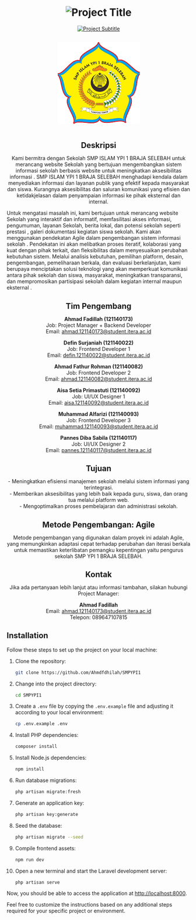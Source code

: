 <h1 align="center"
  <a href="https://github.com/DenverCoder1/readme-typing-svg">
    <img src="https://readme-typing-svg.herokuapp.com?lines=PENGEMBANGAN+SISTEM+INFORMASI+SEKOLAH+BERBASIS+WEBSITE+MENGGUNAKAN+METODE+AGILE&center=true&width=1000&height=50" alt="Project Title">
  </a>
</h1>

<p align="center">
  <a href="https://github.com/DenverCoder1/readme-typing-svg">
    <img src="https://readme-typing-svg.herokuapp.com?lines=SMP+YPI+1+BRAJA+SELEBAH+Website&center=true&width=500&height=50" alt="Project Subtitle">
  </a>
</p>

<div align="center">
  <img style="max-width: 100%; height: auto; margin: 1em 0;" src="https://github.com/Ahmdfdhilah/SMPYPI1/blob/main/public/frontend/logo.png" alt="Logo">
</div>

<h2 style="text-align: center; margin-bottom: 0.5em;">Deskripsi</h2>

<p style="text-align: center; margin-bottom: 1em;">
Kami bermitra dengan Sekolah SMP ISLAM YPI 1 BRAJA SELEBAH untuk merancang website Sekolah yang bertujuan mengembangkan sistem informasi sekolah berbasis website untuk meningkatkan aksesibilitas informasi . SMP ISLAM YPI 1 BRAJA SELEBAH menghadapi kendala dalam menyediakan informasi dan layanan publik yang efektif kepada masyarakat dan siswa. Kurangnya aksesibilitas dan saluran komunikasi yang efisien dan ketidakjelasan dalam penyampaian informasi ke pihak eksternal dan internal.

Untuk mengatasi masalah ini, kami bertujuan untuk merancang website Sekolah yang interaktif dan informatif, memfasilitasi akses informasi, pengumuman, layanan Sekolah, berita lokal, dan potensi sekolah seperti prestasi , galeri dokumentasi kegiatan siswa sekolah. Kami akan menggunakan pendekatan Agile dalam pengembangan sistem informasi sekolah . Pendekatan ini akan melibatkan proses iteratif, kolaborasi yang kuat dengan pihak terkait, dan fleksibilitas dalam menyesuaikan perubahan kebutuhan sistem. Melalui analisis kebutuhan, pemilihan platform, desain, pengembangan, pemeliharaan berkala, dan evaluasi berkelanjutan, kami berupaya menciptakan solusi teknologi yang akan memperkuat komunikasi antara pihak sekolah  dan siswa, masyarakat, meningkatkan transparansi, dan mempromosikan partisipasi sekolah dalam kegiatan internal maupun eksternal .
</p>

<h2 style="text-align: center; margin-bottom: 0.5em;">Tim Pengembang</h2>

<ul style="list-style: none; padding: 0; text-align: center; margin-bottom: 1em;" id="team-list">
  <li style="margin-bottom: 1em;">
    <strong>Ahmad Fadillah (121140173)</strong><br>
    Job: Project Manager + Backend Developer<br>
    Email: <a href="mailto:ahmad.121140173@student.itera.ac.id">ahmad.121140173@student.itera.ac.id</a>
  </li>

  <li style="margin-bottom: 1em;">
    <strong>Defin Surjaniah (121140022)</strong><br>
    Job: Frontend Developer 1<br>
    Email: <a href="mailto:defin.121140022@student.itera.ac.id">defin.121140022@student.itera.ac.id</a>
  </li>

  <li style="margin-bottom: 1em;">
    <strong>Ahmad Fathur Rohman (121140082)</strong><br>
    Job: Frontend Developer 2<br>
    Email: <a href="mailto:ahmad.121140082@student.itera.ac.id">ahmad.121140082@student.itera.ac.id</a>
  </li>

  <li style="margin-bottom: 1em;">
    <strong>Aisa Setia Primastuti (121140092)</strong><br>
    Job: UI/UX Designer 1<br>
    Email: <a href="mailto:aisa.121140092@student.itera.ac.id">aisa.121140092@student.itera.ac.id</a>
  </li>

  <li style="margin-bottom: 1em;">
    <strong>Muhammad Alfarizi (121140093)</strong><br>
    Job: Frontend Developer 3<br>
    Email: <a href="mailto:muhammad.121140093@student.itera.ac.id">muhammad.121140093@student.itera.ac.id</a>
  </li>

  <li style="margin-bottom: 1em;">
    <strong>Pannes Diba Sabila (121140117)</strong><br>
    Job: UI/UX Designer 2<br>
    Email: <a href="mailto:pannes.121140117@student.itera.ac.id">pannes.121140117@student.itera.ac.id</a>
  </li>
</ul>

<h2 style="text-align: center; margin-bottom: 0.5em;">Tujuan</h2>

<p style="text-align: center; margin-bottom: 1em;">
- Meningkatkan efisiensi manajemen sekolah melalui sistem informasi yang terintegrasi. <br>
- Memberikan aksesibilitas yang lebih baik kepada guru, siswa, dan orang tua melalui platform web. <br>
- Mengoptimalkan proses pembelajaran dan administrasi sekolah. <br>
</p>
<h2 style="text-align: center; margin-bottom: 0.5em;">Metode Pengembangan: Agile</h2>

<p style="text-align: center; margin-bottom: 1em;">
  Metode pengembangan yang digunakan dalam proyek ini adalah Agile, yang memungkinkan adaptasi cepat terhadap perubahan dan iterasi berkala untuk memastikan keterlibatan pemangku kepentingan yaitu pengurus sekolah SMP YPI 1 BRAJA SELEBAH.
</p>

<h2 style="text-align: center; margin-bottom: 0.5em;">Kontak</h2>

<p style="text-align: center; margin-bottom: 1em;">
  Jika ada pertanyaan lebih lanjut atau informasi tambahan, silakan hubungi Project Manager:
</p>

<ul style="list-style: none; padding: 0; text-align: center; margin-bottom: 1em;">
  <li style="margin-bottom: 1em;">
    <strong>Ahmad Fadillah</strong><br>
    Email: <a href="mailto:ahmad.121140173@student.itera.ac.id">ahmad.121140173@student.itera.ac.id</a><br>
    Telepon: 089647107815
  </li>
</ul>

## Installation

Follow these steps to set up the project on your local machine:

1. Clone the repository:

    ```bash
    git clone https://github.com/Ahmdfdhilah/SMPYPI1
    ```

2. Change into the project directory:

    ```bash
    cd SMPYPI1
    ```

3. Create a `.env` file by copying the `.env.example` file and adjusting it according to your local environment:

    ```bash
    cp .env.example .env
    ```

4. Install PHP dependencies:

    ```bash
    composer install
    ```

5. Install Node.js dependencies:

    ```bash
    npm install
    ```

6. Run database migrations:

    ```bash
    php artisan migrate:fresh
    ```

7. Generate an application key:

    ```bash
    php artisan key:generate
    ```

8. Seed the database:

    ```bash
    php artisan migrate --seed
    ```

9. Compile frontend assets:

    ```bash
    npm run dev
    ```

10. Open a new terminal and start the Laravel development server:

    ```bash
    php artisan serve
    ```

Now, you should be able to access the application at [http://localhost:8000](http://localhost:8000).

Feel free to customize the instructions based on any additional steps required for your specific project or environment.

